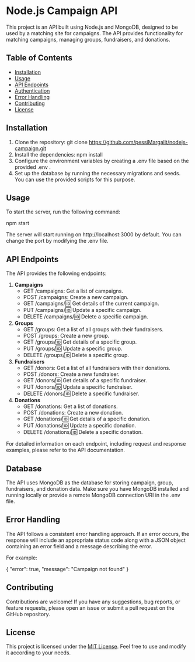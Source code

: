 # Node.js Campaign API

This project is an API built using Node.js and MongoDB, designed to be used by a matching site for campaigns. The API provides functionality for matching campaigns, managing groups, fundraisers, and donations.

## Table of Contents

- [Installation](#installation)
- [Usage](#usage)
- [API Endpoints](#api-endpoints)
- [Authentication](#authentication)
- [Error Handling](#error-handling)
- [Contributing](#contributing)
- [License](#license)

## Installation

1. Clone the repository: git clone https://github.com/pessiMargalit/nodejs-campaign.git
2. Install the dependencies: npm install
3. Configure the environment variables by creating a .env file based on the provided .env .
4. Set up the database by running the necessary migrations and seeds. You can use the provided scripts for this purpose.

## Usage

To start the server, run the following command:

npm start


The server will start running on http://localhost:3000 by default. You can change the port by modifying the .env file.

## API Endpoints

The API provides the following endpoints:

1. **Campaigns**
   - GET /campaigns: Get a list of campaigns.
   - POST /campaigns: Create a new campaign.
   - GET /campaigns/:id: Get details of  the current campaign.
   - PUT /campaigns/:id: Update a specific campaign.
   - DELETE /campaigns/:id: Delete a specific campaign.
2. **Groups**
   - GET /groups: Get a list of all groups with their fundraisers.
   - POST /groups: Create a new group.
   - GET /groups/:id: Get details of a specific group.
   - PUT /groups/:id: Update a specific group.
   - DELETE /groups/:id: Delete a specific group.
3. **Fundraisers**
   - GET /donors: Get a list of all fundraisers with their donations.
   - POST /donors: Create a new fundraiser.
   - GET /donors/:id: Get details of a specific fundraiser.
   - PUT /donors/:id: Update a specific fundraiser.
   - DELETE /donors/:id: Delete a specific fundraiser.
4. **Donations**
   - GET /donations: Get a list of donations.
   - POST /donations: Create a new donation.
   - GET /donations/:id: Get details of a specific donation.
   - PUT /donations/:id: Update a specific donation.
   - DELETE /donations/:id: Delete a specific donation.

For detailed information on each endpoint, including request and response examples, please refer to the API documentation.

## Database

The API uses MongoDB as the database for storing campaign, group, fundraisers, and donation data. Make sure you have MongoDB installed and running locally or provide a remote MongoDB connection URI in the .env file.

## Error Handling

The API follows a consistent error handling approach. If an error occurs, the response will include an appropriate status code along with a JSON object containing an error field and a message describing the error.

For example:

{
  "error": true,
  "message": "Campaign not found"
}


## Contributing

Contributions are welcome! If you have any suggestions, bug reports, or feature requests, please open an issue or submit a pull request on the GitHub repository.

## License

This project is licensed under the [MIT License](LICENSE). Feel free to use and modify it according to your needs.
